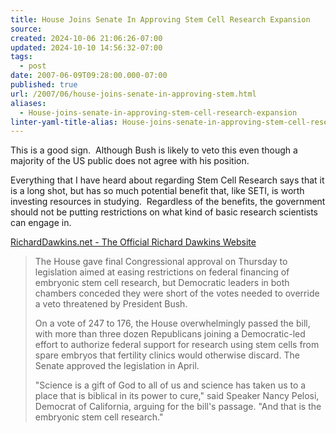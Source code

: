 ```yaml
---
title: House Joins Senate In Approving Stem Cell Research Expansion
source: 
created: 2024-10-06 21:06:26-07:00
updated: 2024-10-10 14:56:32-07:00
tags:
  - post
date: 2007-06-09T09:28:00.000-07:00
published: true
url: /2007/06/house-joins-senate-in-approving-stem.html
aliases:
  - House-joins-senate-in-approving-stem-cell-research-expansion
linter-yaml-title-alias: House-joins-senate-in-approving-stem-cell-research-expansion
---
```



This is a good sign.  Although Bush is likely to veto this even though a majority of the US public does not agree with his position.  
  
Everything that I have heard about regarding Stem Cell Research says that it is a long shot, but has so much potential benefit that, like SETI, is worth investing resources in studying.  Regardless of the benefits, the government should not be putting restrictions on what kind of basic research scientists can engage in.  
  
[RichardDawkins.net - The Official Richard Dawkins Website](https://richarddawkins.net/article,1247,n,n)  

> The House gave final Congressional approval on Thursday to legislation aimed at easing restrictions on federal financing of embryonic stem cell research, but Democratic leaders in both chambers conceded they were short of the votes needed to override a veto threatened by President Bush.  
>   
>   
>   
> On a vote of 247 to 176, the House overwhelmingly passed the bill, with more than three dozen Republicans joining a Democratic-led effort to authorize federal support for research using stem cells from spare embryos that fertility clinics would otherwise discard. The Senate approved the legislation in April.  
>   
>   
>   
> "Science is a gift of God to all of us and science has taken us to a place that is biblical in its power to cure," said Speaker Nancy Pelosi, Democrat of California, arguing for the bill's passage. "And that is the embryonic stem cell research."